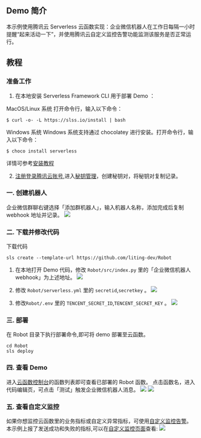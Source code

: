 ## Demo 简介
本示例使用腾讯云 Serverless 云函数实现：企业微信机器人在工作日每隔一小时提醒“起来活动一下”，并使用腾讯云自定义监控告警功能监测该服务是否正常运行。

## 教程
### 准备工作
1. 在本地安装 Serverless Framework CLI 用于部署 Demo ：

MacOS/Linux 系统
打开命令行，输入以下命令：
```
$ curl -o- -L https://slss.io/install | bash
```

Windows 系统
Windows 系统支持通过 chocolatey 进行安装。打开命令行，输入以下命令：
```
$ choco install serverless
```

详情可参考[安装教程](https://cloud.tencent.com/document/product/583/44753)


2. [注册登录腾讯云账号](https://cloud.tencent.com/login?s_url=https%3A%2F%2Fconsole.cloud.tencent.com%2F),进入[秘钥管理](https://console.cloud.tencent.com/cam/capi)，创建秘钥对，将秘钥对复制记录。




### 一. 创建机器人
企业微信群聊右键选择「添加群机器人」，输入机器人名称，添加完成后复制 webhook 地址并记录。
![](https://main.qcloudimg.com/raw/26675d5eb7fb9d2f9e541f6df273075a.png)

### 二. 下载并修改代码

下载代码
```
sls create --template-url https://github.com/liting-dev/Robot
```
1. 在本地打开 Demo 代码，修改 `Robot/src/index.py` 里的「企业微信机器人 webhook」为上述地址。
![](https://main.qcloudimg.com/raw/f8fb4e203bfc9b39c260aadad65b3b6d.png)

2. 修改 `Robot/serverless.yml` 里的 `secretid`,`secretkey` 。
![](https://main.qcloudimg.com/raw/38c372bee4260ed1acf5ffea5fe98d24.png)

3. 修改`Robot/.env` 里的 `TENCENT_SECRET_ID`,`TENCENT_SECRET_KEY` 。
![](https://main.qcloudimg.com/raw/f1ff08b9d1e15584fdf1437e1b1a7b8f.png)

### 三. 部署
在 Robot 目录下执行部署命令,即可将 demo 部署至云函数。
```
cd Robot
sls deploy
```

### 四. 查看 Demo 
进入[云函数控制台](https://console.cloud.tencent.com/scf/list?rid=1&ns=default)的函数列表即可查看已部署的 Robot 函数。
点击函数名，进入代码编辑页，可点击「测试」触发企业微信机器人消息。
![](https://main.qcloudimg.com/raw/bc43f72e14f39be4e87ecd6a96a0f623.png)
![](https://main.qcloudimg.com/raw/4d2986f63bbf08a717dadd9f58c51d5b.png)

### 五. 查看自定义监控
如果你想监控云函数里的业务指标或自定义异常指标，可使用[自定义监控告警](https://cloud.tencent.com/document/product/583/41142)。
本示例上报了发送成功和失败的指标,可以在[自定义监控页面](https://console.cloud.tencent.com/monitor/indicator-view?date=2020-05-28&quickTime=)查看:
![](https://main.qcloudimg.com/raw/49d3a0d963faf5333b5a7eb20bd08a69.png)
